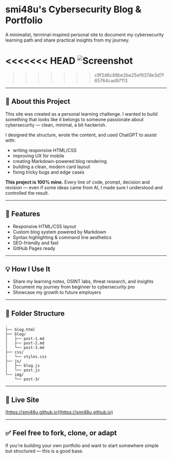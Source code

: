 # smi48u's Cybersecurity Blog & Portfolio

A minimalist, terminal-inspired personal site to document my cybersecurity learning path and share practical insights from my journey.

<<<<<<< HEAD
![Screenshot](img/preview.png)
=======
>>>>>>> c9f2d6c88be2be25ef937de3d7f65764cad97113

---

## 🔎 About this Project

This site was created as a personal learning challenge. I wanted to build something that looks like it belongs to someone passionate about cybersecurity — clean, minimal, a bit hackerish.

I designed the structure, wrote the content, and used ChatGPT to assist with:
- writing responsive HTML/CSS
- improving UX for mobile
- creating Markdown-powered blog rendering
- building a clean, modern card layout
- fixing tricky bugs and edge cases

**This project is 100% mine.** Every line of code, prompt, decision and revision — even if some ideas came from AI, I made sure I understood and controlled the result.

---

## 🚀 Features

- Responsive HTML/CSS layout
- Custom blog system powered by Markdown
- Syntax highlighting & command line aesthetics
- SEO-friendly and fast
- GitHub Pages ready

---

## 💡 How I Use It

- Share my learning notes, OSINT labs, threat research, and insights
- Document my journey from beginner to cybersecurity pro
- Showcase my growth to future employers

---

## 📁 Folder Structure

```
.
├── blog.html
├── blog/
│   ├── post-1.md
│   ├── post-2.md
│   └── post-3.md
├── css/
│   └── styles.css
├── js/
│   ├── blog.js
│   └── post.js
└── img/
    └── post-3/
```

---

## 📖 Live Site

[https://smi48u.github.io](https://smi48u.github.io)

---

## ✅ Feel free to fork, clone, or adapt

If you're building your own portfolio and want to start somewhere simple but structured — this is a good base.
